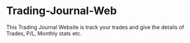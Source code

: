 # Trading-Journal-Web
This Trading Journal Website is track your trades and give the details of Trades, P/L, Monthly stats etc.
